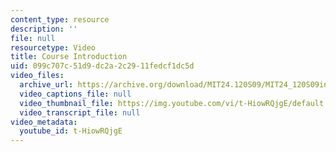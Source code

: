```yaml
---
content_type: resource
description: ''
file: null
resourcetype: Video
title: Course Introduction
uid: 099c707c-51d9-dc2a-2c29-11fedcf1dc5d
video_files:
  archive_url: https://archive.org/download/MIT24.120S09/MIT24_120S09intro_300k.mp4
  video_captions_file: null
  video_thumbnail_file: https://img.youtube.com/vi/t-HiowRQjgE/default.jpg
  video_transcript_file: null
video_metadata:
  youtube_id: t-HiowRQjgE
---
```

